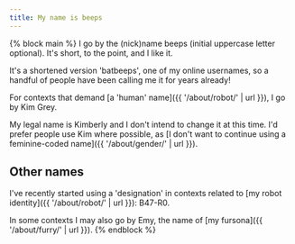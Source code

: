 ```yaml
---
title: My name is beeps
---
```


{% block main %}
I go by the (nick)name beeps (initial uppercase letter optional). It's short, to the point, and I like it.

It's a shortened version 'batbeeps', one of my online usernames, so a handful of people have been calling me it for years already!

For contexts that demand [a 'human' name]({{ '/about/robot/' | url }}), I go by Kim Grey.

My legal name is Kimberly and I don't intend to change it at this time. I'd prefer people use Kim where possible, as [I don't want to continue using a feminine-coded name]({{ '/about/gender/' | url }}).

## Other names

I've recently started using a 'designation' in contexts related to [my robot identity]({{ '/about/robot/' | url }}): B47&zwj;-&zwj;R0.

In some contexts I may also go by Emy, the name of [my fursona]({{ '/about/furry/' | url }}).
{% endblock %}
